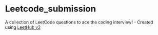 # Leetcode_submission
A collection of LeetCode questions to ace the coding interview! - Created using [LeetHub v2](https://github.com/arunbhardwaj/LeetHub-2.0)
